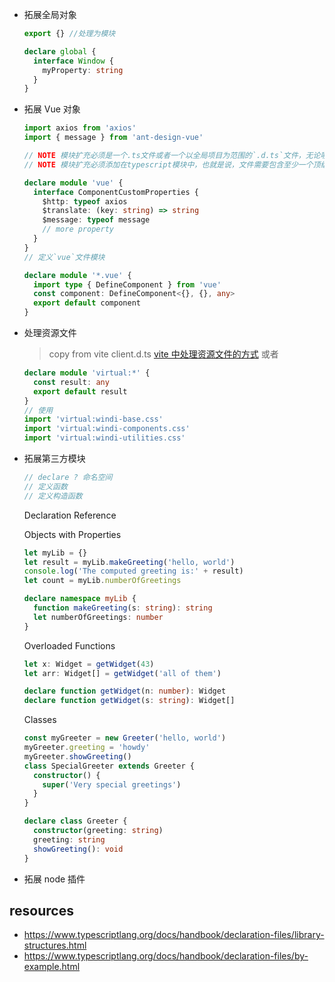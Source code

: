 - 拓展全局对象

  ```ts
  export {} //处理为模块

  declare global {
    interface Window {
      myProperty: string
    }
  }
  ```

- 拓展 Vue 对象

  ```ts
  import axios from 'axios'
  import { message } from 'ant-design-vue'

  // NOTE 模块扩充必须是一个.ts文件或者一个以全局项目为范围的`.d.ts`文件，无论哪一种，必须确保在tsconfig中被引入。如果是库或插件，则必须添加在package.json的types中。
  // NOTE 模块扩充必须添加在typescript模块中，也就是说，文件需要包含至少一个顶级的import或export。如果扩充在模块之外，它将**覆盖原始类型，而不是扩充**。

  declare module 'vue' {
    interface ComponentCustomProperties {
      $http: typeof axios
      $translate: (key: string) => string
      $message: typeof message
      // more property
    }
  }
  // 定义`vue`文件模块

  declare module '*.vue' {
    import type { DefineComponent } from 'vue'
    const component: DefineComponent<{}, {}, any>
    export default component
  }
  ```

- 处理资源文件
  > copy from vite client.d.ts
  > [vite 中处理资源文件的方式](../types-tools/asset.d.ts)
  > 或者
  ```ts
  declare module 'virtual:*' {
    const result: any
    export default result
  }
  // 使用
  import 'virtual:windi-base.css'
  import 'virtual:windi-components.css'
  import 'virtual:windi-utilities.css'
  ```
- 拓展第三方模块

  ```ts
  // declare ? 命名空间
  // 定义函数
  // 定义构造函数
  ```

  Declaration Reference

  Objects with Properties

  ```js
  let myLib = {}
  let result = myLib.makeGreeting('hello, world')
  console.log('The computed greeting is:' + result)
  let count = myLib.numberOfGreetings
  ```

  ```ts
  declare namespace myLib {
    function makeGreeting(s: string): string
    let numberOfGreetings: number
  }
  ```

  Overloaded Functions

  ```ts
  let x: Widget = getWidget(43)
  let arr: Widget[] = getWidget('all of them')
  ```

  ```ts
  declare function getWidget(n: number): Widget
  declare function getWidget(s: string): Widget[]
  ```

  Classes

  ```ts
  const myGreeter = new Greeter('hello, world')
  myGreeter.greeting = 'howdy'
  myGreeter.showGreeting()
  class SpecialGreeter extends Greeter {
    constructor() {
      super('Very special greetings')
    }
  }
  ```

  ```ts
  declare class Greeter {
    constructor(greeting: string)
    greeting: string
    showGreeting(): void
  }
  ```

- 拓展 node 插件

## resources

- https://www.typescriptlang.org/docs/handbook/declaration-files/library-structures.html
- https://www.typescriptlang.org/docs/handbook/declaration-files/by-example.html

